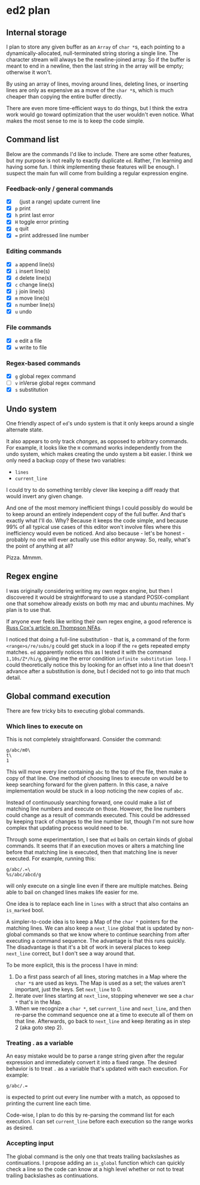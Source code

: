 # ed2 plan

## Internal storage

I plan to store any given buffer as an `Array` of `char *`s,
each pointing to a dynamically-allocated, null-terminated
string storing a single line.
The character stream will always be the newline-joined
array. So if the buffer is meant to end in a newline, then the
last string in the array will be empty; otherwise it won't.

By using an array of lines, moving around lines, deleting lines, or inserting
lines are only as expensive as a move of the `char *`s, which
is much cheaper than copying the entire buffer directly.

There are even more time-efficient ways to do things,
but I think the
extra work would go toward optimization that the user wouldn't
even notice. What makes the most sense to me is to
keep the code simple.

## Command list

Below are the commands I'd like to include.
There are some other features, but my purpose is not really to exactly duplicate
`ed`. Rather, I'm learning and having some fun. I think implementing these
features will be enough. I suspect the main fun will come from building a
regular expression engine.

### Feedback-only / general commands

- [x] ` ` (just a range) update current line
- [x] `p` print
- [x] `h` print last error
- [x] `H` toggle error printing
- [x] `q` quit
- [x] `=` print addressed line number

### Editing commands

- [x] `a` append line(s)
- [x] `i` insert line(s)
- [x] `d` delete line(s)
- [x] `c` change line(s)
- [x] `j` join line(s)
- [x] `m` move line(s)
- [x] `n` number line(s)
- [x] `u` undo

### File commands

- [x] `e` edit a file
- [x] `w` write to file

### Regex-based commands

- [x] `g` global regex command
- [ ] `v` inVerse global regex command
- [x] `s` substitution

## Undo system

One friendly aspect of `ed`'s undo system is that it only keeps around a single
alternate state.

It also appears to only track *changes*, as opposed to arbitrary commands. For
example, it looks like the `H` command works independently from the undo system,
which makes creating the undo system a bit easier. I think we only need a backup
copy of these two variables:

 * `lines`
 * `current_line`

I could try to do something terribly clever like keeping a diff ready that would
invert any given change.

And one of the most memory inefficient things I could
possibly do would be to keep around an entirely independent copy of the full
buffer. And that's exactly what I'll do. Why? Because it keeps the code simple,
and because 99% of all typical use cases of this editor won't involve files
where this inefficiency would even be noticed. And also because - let's be
honest - probably no one will ever actually use this editor anyway. So, really,
what's the point of anything at all?

Pizza. Mmmm.

## Regex engine

I was originally considering writing my own regex engine, but then I discovered
it would be straightforward to use a standard POSIX-compliant one that somehow
already exists on both my mac and ubuntu machines. My plan is to use that.

If anyone ever feels like writing their own regex engine, a good reference is
[Russ Cox's article on Thompson
NFAs](https://swtch.com/~rsc/regexp/regexp1.html).

I noticed that doing a full-line substitution - that is, a command of the form
`<range>s/re/subs/g` could get stuck in a loop if the `re` gets repeated empty
matches. `ed` apparently notices this as I tested it with the command
`1,10s/Z*/hi/g`, giving me the error condition `infinite substitution loop`.
I could theoretically notice this by looking for an offset into a line that
doesn't advance after a substitution is done, but I decided not to go into that
much detail.

## Global command execution

There are few tricky bits to executing global commands.

### Which lines to execute on

This is not completely straightforward. Consider the command:

    g/abc/m0\
    t\
    1

This will move every line containing `abc` to the top of the file, then make a
copy of that line. One method of choosing lines to execute on would be to keep
searching forward for the given pattern. In this case, a naive implementation
would be stuck in a loop noticing the new copies of `abc`.

Instead of continuously searching forward, one could make a list of matching
line numbers and execute on those. However, the line numbers could change as a
result of commands executed. This could be addressed by keeping track of changes
to the line number list, though I'm not sure how complex that updating process
would need to be.

Through some experimentation, I see that `ed` bails on certain kinds of global
commands. It seems that if an execution moves or alters a matching line before
that matching line is executed, then that matching line is never executed. For
example, running this:

    g/abc/.=\
    %s/abc/abcd/g

will only execute on a single line even if there are multiple matches.
Being able to bail on changed lines makes life easier for me.

One idea is to replace each line in `lines` with a struct that also contains an
`is_marked` bool.

A simpler-to-code idea is to keep a Map of the `char *` pointers for the
matching lines.
We can also keep a `next_line` global that is updated by non-global commands so
that we know where to continue searching from after executing a command
sequence. The advantage is that this runs quickly. The disadvantage is that it's
a bit of work in several places to keep `next_line` correct, but I don't see a
way around that.

To be more explicit, this is the process I have in mind:

1. Do a first pass search of all lines, storing matches in a Map where the
   `char *`s are used as keys. The Map is used as a set; the values aren't
   important, just the keys. Set `next_line` to 0.
2. Iterate over lines starting at `next_line`, stopping whenever we see a
   `char *` that's in the Map.
3. When we recognize a `char *`, set `current_line` and `next_line`,
   and then re-parse the command
   sequence one at a time to execute all of them on that line. Afterwards, go
   back to `next_line` and keep iterating as in step 2 (aka goto step 2).

### Treating . as a variable

An easy mistake would be to parse a range string given after the regular
expression and
immediately convert it into a fixed range. The desired behavior is to treat `.`
as a variable that's updated with each execution. For example:

    g/abc/.=

is expected to print out every line number with a match, as opposed to printing
the current line each time.

Code-wise, I plan to do this by re-parsing the command list for each execution.
I can set `current_line` before each execution so the range works as desired.

### Accepting input

The global command is the only one that treats trailing
backslashes as continuations. I propose adding an `is_global`
function which can quickly check a line so the code can know at
a high level whether or not to treat trailing backslashes as
continuations.
